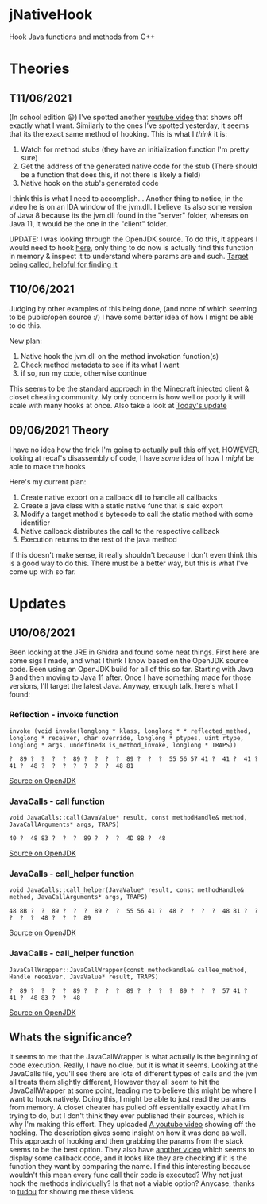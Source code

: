 # jNativeHook
 Hook Java functions and methods from C++

# Theories
## T11/06/2021
(In school edition 😀)
I've spotted another [youtube video](https://youtu.be/4Futai_P5gw) that shows off exactly what I want. Similarly to the ones I've spotted yesterday, it seems that its the exact same method of hooking. This is what I *think* it is:
1. Watch for method stubs (they have an initialization function I'm pretty sure)
2. Get the address of the generated native code for the stub (There should be a function that does this, if not there is likely a field)
3. Native hook on the stub's generated code

I think this is what I need to accomplish...
Another thing to notice, in the video he is on an IDA window of the jvm.dll. I believe its also some version of Java 8 because its the jvm.dll found in the "server" folder, whereas on Java 11, it would be the one in the "client" folder.

UPDATE: I was looking through the OpenJDK source. To do this, it appears I would need to hook [here](https://github.com/openjdk/jdk/blob/master/src/hotspot/share/runtime/stubRoutines.hpp#L300), only thing to do now is actually find this function in memory & inspect it to understand where params are and such. [Target being called, helpful for finding it](https://github.com/openjdk/jdk/blob/master/src/hotspot/share/runtime/javaCalls.cpp#L429)

## T10/06/2021
Judging by other examples of this being done, (and none of which seeming to be public/open source :/) I have some better idea of how I might be able to do this.

New plan:
1. Native hook the jvm.dll on the method invokation function(s)
2. Check method metadata to see if its what I want
3. if so, run my code, otherwise continue

This seems to be the standard approach in the Minecraft injected client & closet cheating community. My only concern is how well or poorly it will scale with many hooks at once. Also take a look at [Today's update](#U10062021)

## 09/06/2021 Theory
I have no idea how the frick I'm going to actually pull this off yet, HOWEVER, looking at recaf's disassembly of code, I have *some* idea of how I *might* be able to make the hooks

Here's my current plan:
1. Create native export on a callback dll to handle all callbacks
2. Create a java class with a static native func that is said export
3. Modify a target method's bytecode to call the static method with some identifier
4. Native callback distributes the call to the respective callback
5. Execution returns to the rest of the java method

If this doesn't make sense, it really shouldn't because I don't even think this is a good way to do this. There must be a better way, but this is what I've come up with so far.

# Updates
## U10/06/2021

Been looking at the JRE in Ghidra and found some neat things. First here are some sigs I made, and what I think I know based on the OpenJDK source code. Been using an OpenJDK build for all of this so far. Starting with Java 8 and then moving to Java 11 after. Once I have something made for those versions, I'll target the latest Java. Anyway, enough talk, here's what I found:

### Reflection - invoke function
``invoke (void invoke(longlong * klass, longlong * * reflected_method, longlong * receiver, char override, longlong * ptypes, uint rtype, longlong * args, undefined8 is_method_invoke, longlong * TRAPS))``

``?  89 ?  ?  ?  ?  89 ?  ?  ?  ?  89 ?  ?  ?  55 56 57 41 ?  41 ?  41 ?  41 ?  48 ?  ?  ?  ?  ?  ?  ?  48 81``

[Source on OpenJDK](https://github.com/openjdk/jdk/blob/master/src/hotspot/share/runtime/reflection.cpp#L953)

### JavaCalls - call function
``void JavaCalls::call(JavaValue* result, const methodHandle& method, JavaCallArguments* args, TRAPS)``

``40 ?  48 83 ?  ?  ?  89 ?  ?  ?  4D 8B ?  48``

[Source on OpenJDK](https://github.com/openjdk/jdk/blob/master/src/hotspot/share/runtime/javaCalls.cpp#L338)

### JavaCalls - call_helper function
``void JavaCalls::call_helper(JavaValue* result, const methodHandle& method, JavaCallArguments* args, TRAPS)``

``48 8B ?  ?  89 ?  ?  ?  89 ?  ?  55 56 41 ?  48 ?  ?  ?  ?  48 81 ?  ?  ?  ?  ?  48 ?  ?  ?  89``

[Source on OpenJDK](https://github.com/openjdk/jdk/blob/master/src/hotspot/share/runtime/javaCalls.cpp#L346)

### JavaCalls - call_helper function
``JavaCallWrapper::JavaCallWrapper(const methodHandle& callee_method, Handle receiver, JavaValue* result, TRAPS)``

``?  89 ?  ?  ?  ?  89 ?  ?  ?  ?  89 ?  ?  ?  ?  89 ?  ?  ?  57 41 ?  41 ?  48 83 ?  ?  48``

[Source on OpenJDK](https://github.com/openjdk/jdk/blob/master/src/hotspot/share/runtime/javaCalls.cpp#L55)

## Whats the significance?
It seems to me that the JavaCallWrapper is what actually is the beginning of code execution. Really, I have no clue, but it is what it seems. Looking at the JavaCalls file, you'll see there are lots of different types of calls and the jvm all treats them slightly different, However they all seem to hit the JavaCallWrapper at some point, leading me to believe this might be where I want to hook natively. Doing this, I might be able to just read the params from memory. A closet cheater has pulled off essentially exactly what I'm trying to do, but I don't think they ever published their sources, which is why I'm making this effort. They uploaded [A youtube video](https://youtu.be/UHhoBla4IZE) showing off the hooking. The description gives some insight on how it was done as well. This approach of hooking and then grabbing the params from the stack seems to be the best option. They also have [another video](https://youtu.be/YNK0mpc6728) which seems to display some callback code, and it looks like they are checking if it is the function they want by comparing the name. I find this interesting because wouldn't this mean every func call their code is executed? Why not just hook the methods individually? Is that not a viable option? Anycase, thanks to [tudou](https://github.com/tudou) for showing me these videos.
